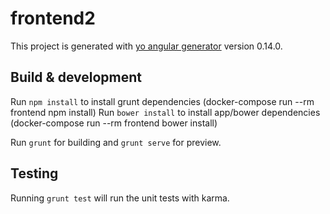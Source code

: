# frontend2

This project is generated with [yo angular generator](https://github.com/yeoman/generator-angular)
version 0.14.0.

## Build & development

Run ```npm install``` to install grunt dependencies (docker-compose run --rm frontend npm install)
Run ```bower install``` to install app/bower dependencies (docker-compose run --rm frontend bower install)

Run `grunt` for building and `grunt serve` for preview.

## Testing

Running `grunt test` will run the unit tests with karma.

